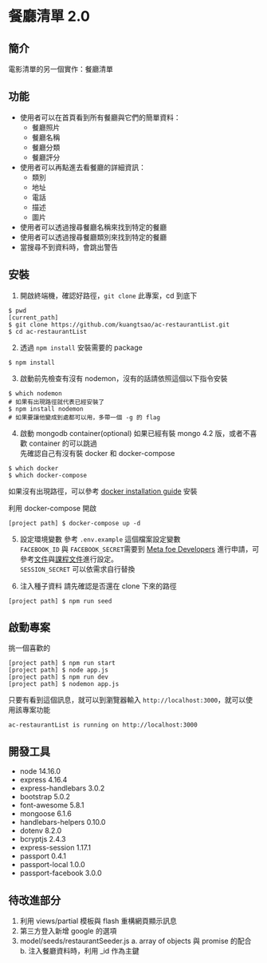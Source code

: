 # 餐廳清單 2.0
## 簡介
電影清單的另一個實作：餐廳清單

## 功能
- 使用者可以在首頁看到所有餐廳與它們的簡單資料：
  - 餐廳照片
  - 餐廳名稱
  - 餐廳分類 
  - 餐廳評分
- 使用者可以再點進去看餐廳的詳細資訊：
  - 類別
  - 地址
  - 電話
  - 描述
  - 圖片
- 使用者可以透過搜尋餐廳名稱來找到特定的餐廳
- 使用者可以透過搜尋餐廳類別來找到特定的餐廳
- 當搜尋不到資料時，會跳出警告

## 安裝
1. 開啟終端機，確認好路徑，`git clone` 此專案，cd 到底下
```
$ pwd
[current_path]
$ git clone https://github.com/kuangtsao/ac-restaurantList.git
$ cd ac-restaurantList
```
2. 透過 `npm install` 安裝需要的 package
```
$ npm install
```
3. 啟動前先檢查有沒有 nodemon，沒有的話請依照這個以下指令安裝
```
$ which nodemon
# 如果有出現路徑就代表已經安裝了
$ npm install nodemon
# 如果要讓他變成到處都可以用，多帶一個 -g 的 flag
```

4. 啟動 mongodb container(optional)
如果已經有裝 mongo 4.2 版，或者不喜歡 container 的可以跳過  
先確認自己有沒有裝 docker 和 docker-compose
```
$ which docker
$ which docker-compose
```
如果沒有出現路徑，可以參考 [docker installation guide](https://docs.docker.com/compose/install/) 安裝  

利用 docker-compose 開啟  
```
[project path] $ docker-compose up -d
```

5. 設定環境變數
參考 `.env.example` 這個檔案設定變數  
`FACEBOOK_ID` 與 `FACEBOOK_SECRET`需要到 [Meta foe Developers](https://developers.facebook.com/) 進行申請，可參考[文件](https://developers.facebook.com/docs/facebook-login)與[課程文件](https://lighthouse.alphacamp.co/courses/118/units/25462)進行設定。  
`SESSION_SECRET` 可以依需求自行替換

6. 注入種子資料
請先確認是否還在 clone 下來的路徑
```
[project path] $ npm run seed
```
## 啟動專案
挑一個喜歡的
```
[project path] $ npm run start
[project path] $ node app.js
[project path] $ npm run dev
[project path] $ nodemon app.js
```
只要有看到這個訊息，就可以到瀏覽器輸入 `http://localhost:3000`，就可以使用該專案功能
```
ac-restaurantList is running on http://localhost:3000
```
## 開發工具
- node 14.16.0
- express 4.16.4
- express-handlebars 3.0.2
- bootstrap 5.0.2
- font-awesome 5.8.1
- mongoose 6.1.6
- handlebars-helpers 0.10.0
- dotenv 8.2.0
- bcryptjs 2.4.3
- express-session 1.17.1
- passport 0.4.1 
- passport-local 1.0.0
- passport-facebook 3.0.0

## 待改進部分
1. 利用 views/partial 模板與 flash 重構網頁顯示訊息
2. 第三方登入新增 google 的選項
3. model/seeds/restaurantSeeder.js
  a. array of objects 與 promise 的配合
  b. 注入餐廳資料時，利用 _id 作為主鍵
